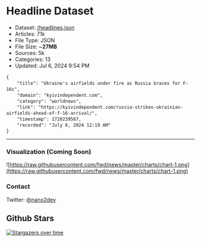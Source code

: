 # Headline Dataset

- Dataset: [/headlines.json](https://raw.githubusercontent.com/fwd/news/master/headlines.json) 
- Articles: 71k
- File Type: JSON
- File Size: ~**27MB**
- Sources: 5k
- Categories: 13
- Updated: Jul 6, 2024 9:54 PM

```
{
    "title": "Ukraine's airfields under fire as Russia braces for F-16s",
    "domain": "kyivindependent.com",
    "category": "worldnews",
    "link": "https://kyivindependent.com/russia-strikes-ukrainian-airfields-ahead-of-f-16-arrival/",
    "timestamp": 1720239567,
    "recorded": "July 6, 2024 12:19 AM"
}
```

---

### Visualization (Coming Soon)

![https://raw.githubusercontent.com/fwd/news/master/charts/chart-1.png](https://raw.githubusercontent.com/fwd/news/master/charts/chart-1.png)

### Contact 

Twitter: [@nano2dev](https://twitter.com/nano2dev)

## Github Stars

[![Stargazers over time](https://starchart.cc/fwd/news.svg)](https://starchart.cc/fwd/news)
